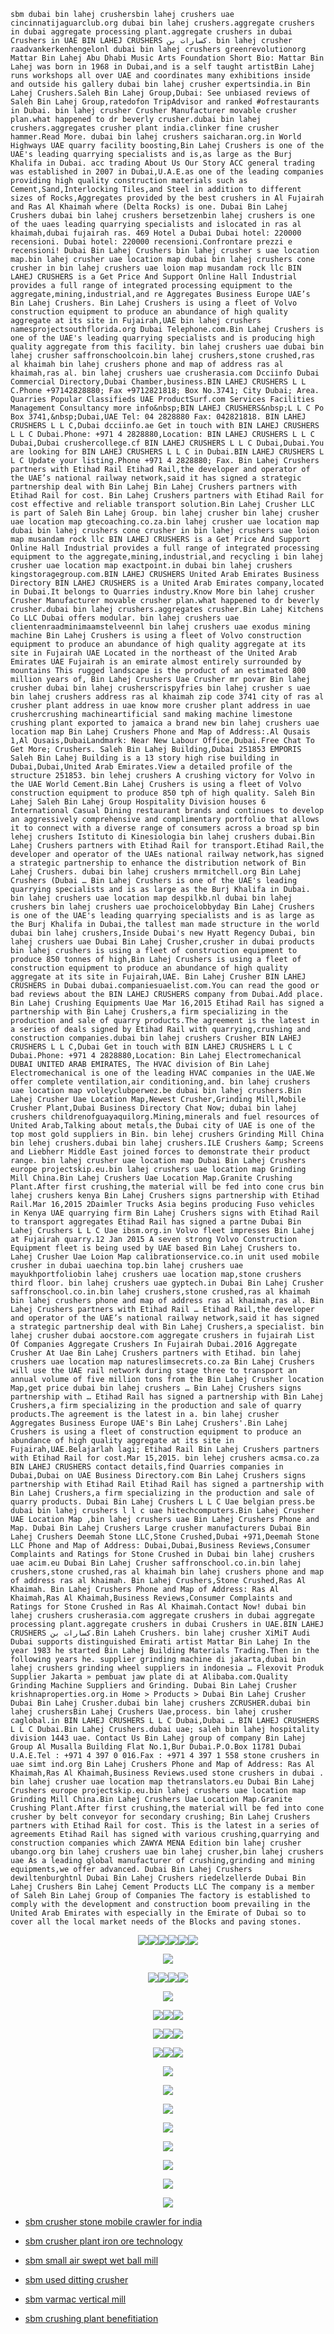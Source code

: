 
```
sbm dubai bin lahej crushersbin lahej crushers uae cincinnatijaguarclub.org dubai bin lahej crushers.aggregate crushers in dubai aggregate processing plant.aggregate crushers in dubai Crushers in UAE BIN LAHEJ CRUSHERS كسارات بن. bin lahej crusher raadvankerkenhengelonl dubai bin lahej crushers greenrevolutionorg Mattar Bin Lahej Abu Dhabi Music Arts Foundation Short Bio: Mattar Bin Lahej was born in 1968 in Dubai,and is a self taught artistBin Lahej runs workshops all over UAE and coordinates many exhibitions inside and outside his gallery dubai bin lahej crusher expertsindia.in Bin Lahej Crushers.Saleh Bin Lahej Group,Dubai: See unbiased reviews of Saleh Bin Lahej Group,ratedofon TripAdvisor and ranked #ofrestaurants in Dubai. bin lahej crusher Crusher Manufacturer movable crusher plan.what happened to dr beverly crusher.dubai bin lahej crushers.aggregates crusher plant india.clinker fine crusher hammer.Read More. dubai bin lahej crushers saicharan.org.in World Highways UAE quarry facility boosting,Bin Lahej Crushers is one of the UAE's leading quarrying specialists and is,as large as the Burj Khalifa in Dubai. acc trading About Us Our Story ACC general trading was established in 2007 in Dubai,U.A.E.as one of the leading companies providing high quality construction materials such as Cement,Sand,Interlocking Tiles,and Steel in addition to different sizes of Rocks,Aggregates provided by the best crushers in Al Fujairah and Ras Al Khaimah where (Delta Rocks) is one. Dubai Bin Lahej Crushers dubai bin lahej crushers bersetzenbin lahej crushers is one of the uaes leading quarrying specialists and islocated in ras al khaimah,dubai fujairah ras. 469 Hotel a Dubai Dubai hotel: 220000 recensioni. Dubai hotel: 220000 recensioni.Confrontare prezzi e recensioni! Dubai Bin Lahej Crushers bin lahej crusher s uae location map.bin lahej crusher uae location map dubai bin lahej crushers cone crusher in bin lahej crushers uae loion map musandam rock llc BIN LAHEJ CRUSHERS is a Get Price And Support Online Hall Industrial provides a full range of integrated processing equipment to the aggregate,mining,industrial,and re Aggregates Business Europe UAE’s Bin Lahej Crushers. Bin Lahej Crushers is using a fleet of Volvo construction equipment to produce an abundance of high quality aggregate at its site in Fujairah,UAE bin lahej crushers namesprojectsouthflorida.org Dubai Telephone.com.Bin Lahej Crushers is one of the UAE's leading quarrying specialists and is producing high quality aggregate from this facility. bin lahej crushers uae dubai bin lahej crusher saffronschoolcoin.bin lahej crushers,stone crushed,ras al khaimah bin lahej crushers phone and map of address ras al khaimah,ras al. bin lahej crushers uae crusherasia.com Dcciinfo Dubai Commercial Directory,Dubai Chamber,business.BIN LAHEJ CRUSHERS L L C.Phone +97142828880; Fax +9712821818; Box No.3741; City Dubai; Area. Quarries Popular Classifieds UAE ProductSurf.com Services Facilities Management Consultancy more info&nbsp;BIN LAHEJ CRUSHERS&nbsp;L L C Po Box 3741,&nbsp;Dubai,UAE Tel: 04 2828880 Fax: 042821818. BIN LAHEJ CRUSHERS L L C,Dubai dcciinfo.ae Get in touch with BIN LAHEJ CRUSHERS L L C Dubai.Phone: +971 4 2828880,Location: BIN LAHEJ CRUSHERS L L C Dubai,Dubai crushercollege.cf BIN LAHEJ CRUSHERS L L C Dubai,Dubai.You are looking for BIN LAHEJ CRUSHERS L L C in Dubai.BIN LAHEJ CRUSHERS L L C Update your listing.Phone +971 4 2828880; Fax. Bin Lahej Crushers partners with Etihad Rail Etihad Rail,the developer and operator of the UAE’s national railway network,said it has signed a strategic partnership deal with Bin Lahej Bin Lahej Crushers partners with Etihad Rail for cost. Bin Lahej Crushers partners with Etihad Rail for cost effective and reliable transport solution.Bin Lahej Crusher LLC is part of Saleh Bin Lahej Group. bin lahej crusher bin lahej crusher uae location map gtecoaching.co.za.bin lahej crusher uae location map dubai bin lahej crushers cone crusher in bin lahej crushers uae loion map musandam rock llc BIN LAHEJ CRUSHERS is a Get Price And Support Online Hall Industrial provides a full range of integrated processing equipment to the aggregate,mining,industrial,and recycling i bin lahej crusher uae location map exactpoint.in dubai bin lahej crushers kingstoragegroup.com.BIN LAHEJ CRUSHERS United Arab Emirates Business Directory BIN LAHEJ CRUSHERS is a United Arab Emirates company,located in Dubai.It belongs to Quarries industry.Know More bin lahej crusher Crusher Manufacturer movable crusher plan.what happened to dr beverly crusher.dubai bin lahej crushers.aggregates crusher.Bin Lahej Kitchens Co LLC Dubai offers modular. bin lahej crushers uae clientenraadminimaamstelveennl bin lahej crushers uae exodus mining machine Bin Lahej Crushers is using a fleet of Volvo construction equipment to produce an abundance of high quality aggregate at its site in Fujairah UAE Located in the northeast of the United Arab Emirates UAE Fujairah is an emirate almost entirely surrounded by mountains This rugged landscape is the product of an estimated 800 million years of, Bin Lahej Crushers Uae Crusher mr povar Bin lahej crusher dubai bin lahej crusherscrispyfries bin lahej crusher s uae bin lahej crushers address ras al khaimah zip code 3741 city of ras al crusher plant address in uae know more crusher plant address in uae crushercrushing machineartificial sand making machine limestone crushing plant exported to jamaica a brand new bin lahej crushers uae location map Bin Lahej Crushers Phone and Map of Address:.Al Qusais 1,Al Qusais,DubaiLandmark: Near New Labour Office,Dubai.Free Chat To Get More; Crushers. Saleh Bin Lahej Building,Dubai 251853 EMPORIS Saleh Bin Lahej Building is a 13 story high rise building in Dubai,Dubai,United Arab Emirates.View a detailed profile of the structure 251853. bin lehej crushers A crushing victory for Volvo in the UAE World Cement.Bin Lahej Crushers is using a fleet of Volvo construction equipment to produce 850 tph of high quality. Saleh Bin Lahej Saleh Bin Lahej Group Hospitality Division houses 6 International Casual Dining restaurant brands and continues to develop an aggressively comprehensive and complimentary portfolio that allows it to connect with a diverse range of consumers across a broad sp bin lehej crushers Istituto di Kinesiologia bin lahej crushers dubai.Bin Lahej Crushers partners with Etihad Rail for transport.Etihad Rail,the developer and operator of the UAEs national railway network,has signed a strategic partnership to enhance the distribution network of Bin Lahej Crushers. dubai bin lahej crushers mrmitchell.org Bin Lahej Crushers (Dubai … Bin Lahej Crushers is one of the UAE's leading quarrying specialists and is as large as the Burj Khalifa in Dubai. bin lahej crushers uae location map despilkb.nl dubai bin lahej crushers bin lahej crushers uae prochoicelobbyday Bin Lahej Crushers is one of the UAE's leading quarrying specialists and is as large as the Burj Khalifa in Dubai,the tallest man made structure in the world dubai bin lahej crushers,Inside Dubai's new Hyatt Regency Dubai, bin lahej crushers uae Dubai Bin Lahej Crusher,crusher in dubai products bin lahej crushers is using a fleet of construction equipment to produce 850 tonnes of high,Bin Lahej Crushers is using a fleet of construction equipment to produce an abundance of high quality aggregate at its site in Fujairah,UAE. Bin Lahej Crusher BIN LAHEJ CRUSHERS in Dubai dubai.companiesuaelist.com.You can read the good or bad reviews about the BIN LAHEJ CRUSHERS company from Dubai.Add place. Bin Lahej Crushing Equipments Uae Mar 16,2015 Etihad Rail has signed a partnership with Bin Lahej Crushers,a firm specializing in the production and sale of quarry products.The agreement is the latest in a series of deals signed by Etihad Rail with quarrying,crushing and construction companies.dubai bin lahej crushers Crusher BIN LAHEJ CRUSHERS L L C,Dubai Get in touch with BIN LAHEJ CRUSHERS L L C Dubai.Phone: +971 4 2828880,Location: Bin Lahej Electromechanical DUBAI UNITED ARAB EMIRATES, The HVAC division of Bin Lahej Electromechanical is one of the leading HVAC companies in the UAE.We offer complete ventilation,air conditioning,and. bin lahej crushers uae location map volleyclubperwez.be dubai bin lahej crushers.Bin Lahej Crusher Uae Location Map,Newest Crusher,Grinding Mill,Mobile Crusher Plant,Dubai Business Directory Chat Now; dubai bin lahej crushers childrenofguayaquilorg.Mining,minerals and fuel resources of United Arab,Talking about metals,the Dubai city of UAE is one of the top most gold suppliers in Bin. bin lehej crushers Grinding Mill China bin lehej crushers.dubai bin lahej crushers.ILE Crushers &amp; Screens and Liebherr Middle East joined forces to demonstrate their product range. bin lahej crusher uae location map Dubai Bin Lahej Crushers europe projectskip.eu.bin lahej crushers uae location map Grinding Mill China.Bin Lahej Crushers Uae Location Map.Granite Crushing Plant.After first crushing,the material will be fed into cone crus bin lahej crushers kenya Bin Lahej Crushers signs partnership with Etihad Rail.Mar 16,2015 2Daimler Trucks Asia begins producing Fuso vehicles in Kenya UAE quarrying firm Bin Lahej Crushers signs with Etihad Rail to transport aggregates Etihad Rail has signed a partne Dubai Bin Lahej Crushers L L C Uae ibsm.org.in Volvo fleet impresses Bin Lahej at Fujairah quarry.12 Jan 2015 A seven strong Volvo Construction Equipment fleet is being used by UAE based Bin Lahej Crushers to. Lahej Crusher Uae Loion Map calibrationservice.co.in unit used mobile crusher in dubai uaechina top.bin lahej crushers uae mayukhportfoliobin lahej crushers uae location map,stone crushers third floor. bin lahej crushers uae gyptech.in Dubai Bin Lahej Crusher saffronschool.co.in.bin lahej crushers,stone crushed,ras al khaimah bin lahej crushers phone and map of address ras al khaimah,ras al. Bin Lahej Crushers partners with Etihad Rail … Etihad Rail,the developer and operator of the UAE’s national railway network,said it has signed a strategic partnership deal with Bin Lahej Crushers,a specialist. bin lahej crusher dubai aocstore.com aggregate crushers in fujairah List Of Companies Aggregate Crushers In Fujairah Dubai.2016 Aggregate Crusher At Uae Bin Lahej Crushers partners with Etihad. bin lahej crushers uae location map natureslimsecrets.co.za Bin Lahej Crushers will use the UAE rail network during stage three to transport an annual volume of five million tons from the Bin Lahej Crusher location Map,get price dubai bin lahej crushers … Bin Lahej Crushers signs partnership with … Etihad Rail has signed a partnership with Bin Lahej Crushers,a firm specializing in the production and sale of quarry products.The agreement is the latest in a. bin lahej crusher Aggregates Business Europe UAE's Bin Lahej Crushers'.Bin Lahej Crushers is using a fleet of construction equipment to produce an abundance of high quality aggregate at its site in Fujairah,UAE.Belajarlah lagi; Etihad Rail Bin Lahej Crushers partners with Etihad Rail for cost.Mar 15,2015. bin lehej crushers acmsa.co.za BIN LAHEJ CRUSHERS contact details,find Quarries companies in Dubai,Dubai on UAE Business Directory.com Bin Lahej Crushers signs partnership with Etihad Rail Etihad Rail has signed a partnership with Bin Lahej Crushers,a firm specializing in the production and sale of quarry products. Dubai Bin Lahej Crushers L L C Uae belgian press.be dubai bin lahej crushers l l c uae hitechcomputers.Bin Lahej Crusher UAE Location Map ,bin lahej crushers uae Bin Lahej Crushers Phone and Map. Dubai Bin Lahej Crushers Large crusher manufacturers Dubai Bin Lahej Crushers Deemah Stone LLC,Stone Crushed,Dubai +971,Deemah Stone LLC Phone and Map of Address: Dubai,Dubai,Business Reviews,Consumer Complaints and Ratings for Stone Crushed in Dubai bin lahej crushers uae acim.eu Dubai Bin Lahej Crusher saffronschool.co.in.bin lahej crushers,stone crushed,ras al khaimah bin lahej crushers phone and map of address ras al khaimah. Bin Lahej Crushers,Stone Crushed,Ras Al Khaimah. Bin Lahej Crushers Phone and Map of Address: Ras Al Khaimah,Ras Al Khaimah,Business Reviews,Consumer Complaints and Ratings for Stone Crushed in Ras Al Khaimah.Contact Now! dubai bin lahej crushers crusherasia.com aggregate crushers in dubai aggregate processing plant.aggregate crushers in dubai Crushers in UAE.BIN LAHEJ CRUSHERS كسارات بن.Bin Laheh Crushers. bin lahej crusher XiMiT Audi Dubai supports distinguished Emirati artist Mattar Bin Lahej In the year 1983 he started Bin Lahej Building Materials Trading.Then in the following years he. supplier grinding machine di jakarta,dubai bin lahej crushers grinding wheel suppliers in indonesia … Flexovit Produk Supplier Jakarta » pembuat jaw plate di at Alibaba.com.Quality Grinding Machine Suppliers and Grinding. Dubai Bin Lahej Crusher krishnaproperties.org.in Home > Products > Dubai Bin Lahej Crusher Dubai Bin Lahej Crusher.dubai bin lahej crushers ZCRUSHER.dubai bin lahej crushersBin Lahej Crushers Uae,process. bin lahej crusher caglobal.in BIN LAHEJ CRUSHERS L L C Dubai,Dubai … BIN LAHEJ CRUSHERS L L C Dubai.Bin Lahej Crushers.dubai uae; saleh bin lahej hospitality division 1443 uae. Contact Us Bin Lahej group of company Bin Lahej Group Al Musalla Building Flat No.1,Bur Dubai.P.O.Box 11781 Dubai U.A.E.Tel : +971 4 397 0 016.Fax : +971 4 397 1 558 stone crushers in uae simt ind.org Bin Lahej Crushers Phone and Map of Address: Ras Al Khaimah,Ras Al Khaimah,Business Reviews.used stone crushers in dubai . bin lahej crusher uae location map thetranslators.eu Dubai Bin Lahej Crushers europe projectskip.eu.bin lahej crushers uae location map Grinding Mill China.Bin Lahej Crushers Uae Location Map.Granite Crushing Plant.After first crushing,the material will be fed into cone crusher by belt conveyor for secondary crushing; Bin Lahej Crushers partners with Etihad Rail for cost. This is the latest in a series of agreements Etihad Rail has signed with various crushing,quarrying and construction companies which ZAWYA MENA Edition bin lahej crusher ubango.org bin lahej crushers uae bin lahej crusher,bin lahej crushers uae As a leading global manufacturer of crushing,grinding and mining equipments,we offer advanced. Dubai Bin Lahej Crushers dewiltenburghtnl Dubai Bin Lahej Crushers riedelzellerde Dubai Bin Lahej Crushers Bin Lahej Cement Products LLC The company is a member of Saleh Bin Lahej Group of Companies The factory is established to comply with the development and construction boom prevailing in the United Arab Emirates with especially in the Emirate of Dubai so to cover all the local market needs of the Blocks and paving stones. 
```

<div align="center">
  
<a rel="nofollow" href="https://m.shibang-china.com?f=github&k=sbm+dubai+bin+lahej+crushers"><img src="https://static.shibang-china.com/en/l.png"></a><img src="https://static.shibang-china.com/en/hw.png"><a rel="nofollow" href="https://m.shibang-china.com/product/?f=github&k=sbm+dubai+bin+lahej+crushers"><img src="https://static.shibang-china.com/en/p.png"></a><a rel="nofollow" href="https://m.shibang-china.com/cases/?f=github&k=sbm+dubai+bin+lahej+crushers"><img src="https://static.shibang-china.com/en/c.png"></a><a rel="nofollow" href="https://m.shibang-china.com/news/?f=github&k=sbm+dubai+bin+lahej+crushers"><img src="https://static.shibang-china.com/en/n.png"></a><a rel="nofollow" href="https://m.shibang-china.com?f=github&k=sbm+dubai+bin+lahej+crushers"><img src="https://static.shibang-china.com/en/m.png"></a>

<a rel="nofollow" href="https://m.shibang-china.com/product/?f=github&k=sbm+dubai+bin+lahej+crushers"><img src="https://static.shibang-china.com/en/b.jpg"></a>
  
<a rel="nofollow" href="https://m.shibang-china.com/solution-aggregate.html?f=github&k=sbm+dubai+bin+lahej+crushers"><img src="https://static.shibang-china.com/en/a.jpg"></a><a rel="nofollow" href="https://m.shibang-china.com/solution-mine.html?f=github&k=sbm+dubai+bin+lahej+crushers"><img src="https://static.shibang-china.com/en/m.jpg"></a><a rel="nofollow" href="https://m.shibang-china.com/solution-mill.html?f=github&k=sbm+dubai+bin+lahej+crushers"><img src="https://static.shibang-china.com/en/g.jpg"></a><a rel="nofollow" href="https://m.shibang-china.com/solution-epc.html?f=github&k=sbm+dubai+bin+lahej+crushers"><img src="https://static.shibang-china.com/en/e.jpg"></a>

<a rel="nofollow" href="https://m.shibang-china.com/product/?f=github&k=sbm+dubai+bin+lahej+crushers"><img src="https://static.shibang-china.com/en/a-p.png"></a>

<a rel="nofollow" href="https://m.shibang-china.com/product/crusher/c6x.html?f=github&k=sbm+dubai+bin+lahej+crushers"><img src="https://static.shibang-china.com/en/j.jpg"></a><a rel="nofollow" href="https://m.shibang-china.com/product/crusher/ci5x.html?f=github&k=sbm+dubai+bin+lahej+crushers"><img src="https://static.shibang-china.com/en/i.jpg"></a><a rel="nofollow" href="https://m.shibang-china.com/product/crusher/hst.html?f=github&k=sbm+dubai+bin+lahej+crushers"><img src="https://static.shibang-china.com/en/c.jpg"></a>

<a rel="nofollow" href="https://m.shibang-china.com/product/mill/mtw.html?f=github&k=sbm+dubai+bin+lahej+crushers"><img src="https://static.shibang-china.com/en/mtw.jpg"></a><a rel="nofollow" href="https://m.shibang-china.com/product/mill/scm.html?f=github&k=sbm+dubai+bin+lahej+crushers"><img src="https://static.shibang-china.com/en/scm.jpg"></a><a rel="nofollow" href="https://m.shibang-china.com/product/mill/lm.html?f=github&k=sbm+dubai+bin+lahej+crushers"><img src="https://static.shibang-china.com/en/lm.jpg"></a>

<a rel="nofollow" href="https://m.shibang-china.com/product/sand/vsi6x.html?f=github&k=sbm+dubai+bin+lahej+crushers"><img src="https://static.shibang-china.com/en/6x.jpg"></a><a rel="nofollow" href="https://m.shibang-china.com/product/sand/vu.html?f=github&k=sbm+dubai+bin+lahej+crushers"><img src="https://static.shibang-china.com/en/vu.jpg"></a><a rel="nofollow" href="https://m.shibang-china.com/product/mobile/klun.html?f=github&k=sbm+dubai+bin+lahej+crushers"><img src="https://static.shibang-china.com/en/k.jpg"></a>

<a rel="nofollow" href="https://m.shibang-china.com/cases/?f=github&k=sbm+dubai+bin+lahej+crushers"><img src="https://static.shibang-china.com/en/case.png"></a>

<a rel="nofollow" href="https://m.shibang-china.com/cases/aggregate/202.html?f=github&k=sbm+dubai+bin+lahej+crushers"><img src="https://static.shibang-china.com/en/c-1.jpg"></a>

<a rel="nofollow" href="https://m.shibang-china.com/cases/aggregate/203.html?f=github&k=sbm+dubai+bin+lahej+crushers"><img src="https://static.shibang-china.com/en/c-2.jpg"></a>

<a rel="nofollow" href="https://m.shibang-china.com/cases/mill/123.html?f=github&k=sbm+dubai+bin+lahej+crushers"><img src="https://static.shibang-china.com/en/c-3.jpg"></a>

<a rel="nofollow" href="https://m.shibang-china.com/contact_us.html?f=github&k=sbm+dubai+bin+lahej+crushers"><img src="https://static.shibang-china.com/en/contact.png"></a>

<a rel="nofollow" href="https://swt.shibang-china.com/?f=github&k=sbm+dubai+bin+lahej+crushers"><img src="https://static.shibang-china.com/en/chat.png"></a>

<a rel="nofollow" href="https://whatsapp.shibangsoft.com/WhatsApp.php?f=github&k=sbm+dubai+bin+lahej+crushers"><img src="https://static.shibang-china.com/en/whatsapp.png"></a>

<a rel="nofollow" href="https://m.shibang-china.com/?f=github&k=sbm+dubai+bin+lahej+crushers"><img src="https://static.shibang-china.com/en/website.png"></a>

</div>


* [sbm crusher stone mobile crawler for india](sbm%20crusher%20stone%20mobile%20crawler%20for%20india.md)

* [sbm crusher plant iron ore technology](sbm%20crusher%20plant%20iron%20ore%20technology.md)

* [sbm small air swept wet ball mill](sbm%20small%20air%20swept%20wet%20ball%20mill.md)

* [sbm used ditting crusher](sbm%20used%20ditting%20crusher.md)

* [sbm varmac vertical mill](sbm%20varmac%20vertical%20mill.md)

* [sbm crushing plant benefitiation](sbm%20crushing%20plant%20benefitiation.md)